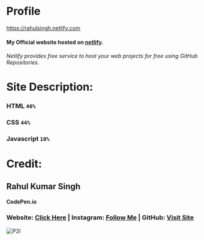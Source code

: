 # Profile
https://rahulsingh.netlify.com
#### My Official website hosted on [netlify](https://netlify.com).
###### Netlify provides free service to host your web projects for free using GitHub Repositories.

# Site Description:
### HTML ```46%```
### CSS ```44%```
### Javascript ```10%```
	
# Credit:
## Rahul Kumar Singh
#### CodePen.io
### Website: [Click Here](https://rahulsingh.netlify.com) | Instagram:  [Follow Me](https://instagram.com/proud2indian) | GitHub: [Visit Site](https://github.com/iamSinghRahul/)
![P2I](https://singhrahul.netlify.app/logo.png)
